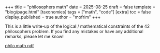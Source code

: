 +++
title = "philosophers math"
date = 2025-08-25
draft = false
template = "blog/page.html"
[taxonomies]
  tags = ["math", "code"]
[extra]
  toc = false
  display_published = true
  author = "mofrim"
+++

This is a little write-up of the logical / mathematical constraints of the 42
philosophers problem. If you find any mistakes or have any additional remarks,
please let me know!

[philo math pdf](/pdfs/philo_math.pdf)
